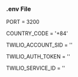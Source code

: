 ### .env File

PORT = 3200

COUNTRY_CODE = '+84'

TWILIO_ACCOUNT_SID = ''

TWILIO_AUTH_TOKEN = ''

TWILIO_SERVICE_ID = ''
